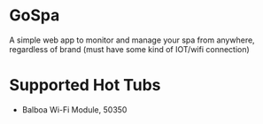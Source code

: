 # GoSpa

A simple web app to monitor and manage your spa from anywhere, regardless of brand (must have some kind of IOT/wifi connection)

# Supported Hot Tubs

- Balboa Wi-Fi Module, 50350
